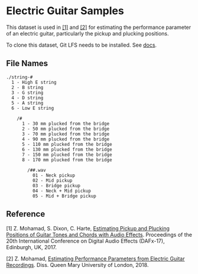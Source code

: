 # Electric Guitar Samples

This dataset is used in [[1]](#Reference) and [[2]](#Reference) for estimating the performance parameter of an electric guitar, particularly the pickup and plucking positions.

To clone this dataset, Git LFS needs to be installed. See [docs](https://help.github.com/en/articles/installing-git-large-file-storage).

## File Names
```
./string-#
  1 - High E string
  2 - B string
  3 - G string
  4 - D string
  5 - A string
  6 - Low E string
 
    /#
      1 - 30 mm plucked from the bridge
      2 - 50 mm plucked from the bridge
      3 - 70 mm plucked from the bridge
      4 - 90 mm plucked from the bridge
      5 - 110 mm plucked from the bridge
      6 - 130 mm plucked from the bridge
      7 - 150 mm plucked from the bridge
      8 - 170 mm plucked from the bridge

        /##.wav
          01 - Neck pickup
          02 - Mid pickup
          03 - Bridge pickup
          04 - Neck + Mid pickup
          05 - Mid + Bridge pickup
```

## Reference

[1] Z. Mohamad, S. Dixon, C. Harte, [Estimating Pickup and Plucking Positions of Guitar Tones and Chords with Audio Effects](http://www.eecs.qmul.ac.uk/~simond/pub/2017/MohamadHarteDixon-DAFx2017.pdf). Proceedings of the 20th International Conference on Digital Audio Effects (DAFx-17), Edinburgh, UK, 2017.

[2] Z. Mohamad, [Estimating Performance Parameters from Electric Guitar Recordings](https://qmro.qmul.ac.uk/xmlui/bitstream/handle/123456789/36695/MOHAMAD_Zulfadhli_PhD_Final_%20020418.pdf?sequence=1). Diss. Queen Mary University of London, 2018.
